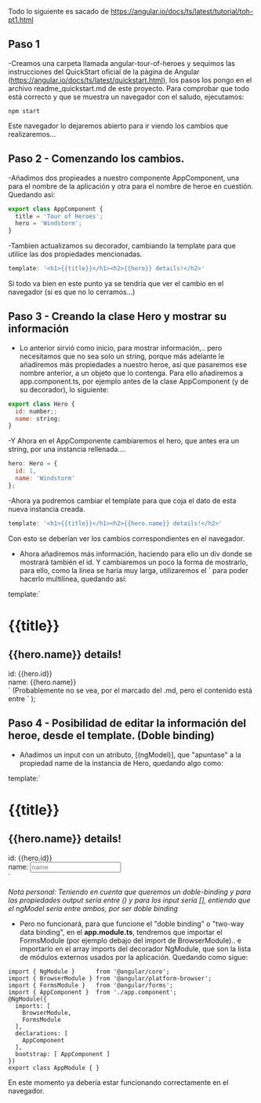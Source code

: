 Todo lo siguiente es sacado de https://angular.io/docs/ts/latest/tutorial/toh-pt1.html


Paso 1
------

-Creamos una carpeta llamada angular-tour-of-heroes y sequimos las instrucciones del QuickStart oficial de la página de Angular (https://angular.io/docs/ts/latest/quickstart.html), los pasos los pongo en el archivo readme_quickstart.md de este proyecto.
Para comprobar que todo está correcto y que se muestra un navegador con el saludo, ejecutamos:

```
npm start
```

Este navegador lo dejaremos abierto para ir viendo los cambios que realizaremos...


Paso 2 - Comenzando los cambios.
------

-Añadimos dos propieades a nuestro componente AppComponent, una para el nombre de la aplicación y otra para el nombre de heroe en cuestión.
Quedando así: 

```javascript
export class AppComponent {
  title = 'Tour of Heroes';
  hero = 'Windstorm';
}
```

-Tambien actualizamos su decorador, cambiando la template para que utilice las dos propiedades mencionadas.


```javascript
template: '<h1>{{title}}</h1><h2>{{hero}} details!</h2>'
```
Si todo va bien en este punto ya se tendría que ver el cambio en el navegador (si es que no lo cerramos...)



Paso 3 - Creando la clase Hero y mostrar su información
------

- Lo anterior sirvió como inicio, para mostrar información,.. pero necesitamos que no sea solo un string, porque más adelante le añadiremos más propiedades a nuestro heroe, así que pasaremos ese nombre anterior, a un objeto que lo contenga. Para ello añadiremos a app.component.ts, por ejemplo antes de la clase AppComponent (y de su decorador), lo siguiente:

```javascript
export class Hero {
  id: number;;
  name: string;
}
```
-Y Ahora en el AppComponente cambiaremos el hero, que antes era un string, por una instancia rellenada....

```javascript
hero: Hero = {
  id: 1,
  name: 'Windstorm'
};
```

-Ahora ya podremos cambiar el template para que coja el dato de esta nueva instancia creada.

```javascript
template: '<h1>{{title}}</h1><h2>{{hero.name}} details!</h2>'
```

Con esto se deberían ver los cambios correspondientes en el navegador.


- Ahora añadiremos más información, haciendo para ello un div donde se mostrará también el id. Y cambiaremos un poco la forma de mostrarlo, para ello, como la línea se haría muy larga, utilizaremos el ` para poder hacerlo multilínea, quedando así:

template:`
  <h1>{{title}}</h1>
  <h2>{{hero.name}} details!</h2>
  <div><label>id: </label>{{hero.id}}</div>
  <div><label>name: </label>{{hero.name}}</div>
  `
  (Probablemente no se vea, por el marcado del .md, pero el contenido está entre ` );


Paso 4 - Posibilidad de editar la información del heroe, desde el template. (Doble binding)
------

- Añadimos un input con un atributo, [(ngModel)], que "apuntase" a la propiedad name de la instancia de Hero, quedando algo como:

template:`
  <h1>{{title}}</h1>
  <h2>{{hero.name}} details!</h2>
  <div><label>id: </label>{{hero.id}}</div>
  <div>
    <label>name: </label>
    <input [(ngModel)]="hero.name" placeholder="name">
  </div>
  `

*Nota personal: Teniendo en cuenta que queremos un doble-binding y para las propiedades output sería entre () y para los input sería [], entiendo que el ngModel sería entre ambos, por ser doble binding*

- Pero no funcionará, para que funcione el "doble binding" o "two-way data binding", en el **app.module.ts**, tendremos que importar el FormsModule (por ejemplo debajo del import de BrowserModule).. e importarlo en el array imports del decorador NgModule, que son la lista de módulos externos usados por la aplicación. Quedando como sigue:

```
import { NgModule }      from '@angular/core';
import { BrowserModule } from '@angular/platform-browser';
import { FormsModule }   from '@angular/forms';
import { AppComponent }  from './app.component';
@NgModule({
  imports: [
    BrowserModule,
    FormsModule
  ],
  declarations: [
    AppComponent
  ],
  bootstrap: [ AppComponent ]
})
export class AppModule { }

```

En este momento ya debería estar funcionando correctamente en el navegador.
